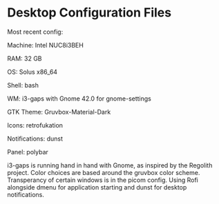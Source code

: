 # Desktop Configuration Files
Most recent config:

Machine: Intel NUC8i3BEH

RAM: 32 GB

OS: Solus x86_64

Shell: bash

WM: i3-gaps with Gnome 42.0 for gnome-settings

GTK Theme: Gruvbox-Material-Dark

Icons: retrofukation

Notifications: dunst

Panel: polybar



i3-gaps is running hand in hand with Gnome, as inspired by the Regolith project. Color choices are based around the gruvbox color scheme. Transperancy of certain windows is in the picom config. Using Rofi alongside dmenu for application starting and dunst for desktop notifications.


